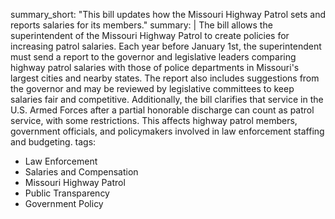 summary_short: "This bill updates how the Missouri Highway Patrol sets and reports salaries for its members."
summary: |
  The bill allows the superintendent of the Missouri Highway Patrol to create policies for increasing patrol salaries. Each year before January 1st, the superintendent must send a report to the governor and legislative leaders comparing highway patrol salaries with those of police departments in Missouri's largest cities and nearby states. The report also includes suggestions from the governor and may be reviewed by legislative committees to keep salaries fair and competitive. Additionally, the bill clarifies that service in the U.S. Armed Forces after a partial honorable discharge can count as patrol service, with some restrictions. This affects highway patrol members, government officials, and policymakers involved in law enforcement staffing and budgeting.
tags:
  - Law Enforcement
  - Salaries and Compensation
  - Missouri Highway Patrol
  - Public Transparency
  - Government Policy
